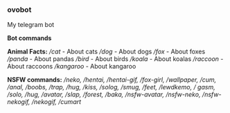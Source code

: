 ### ovobot
My telegram bot

**Bot commands**

__Animal Facts:__
*/cat* - About cats
*/dog* - About dogs
*/fox* - About foxes
*/panda* - About pandas
*/bird* - About birds
*/koala* - About koalas
*/raccoon* - About raccoons
*/kangaroo* - About kangaroo

__NSFW commands:__
*/neko, /hentai, /hentai-gif, /fox-girl, /wallpaper, /cum, /anal, /boobs, /trap, /hug,
/kiss, /solog, /smug, /feet, /lewdkemo, / gasm, /solo, /hug, /avatar, /slap,
/forest, /baka, /nsfw-avatar, /nsfw-neko, /nsfw-nekogif, /nekogif, /cumart*
